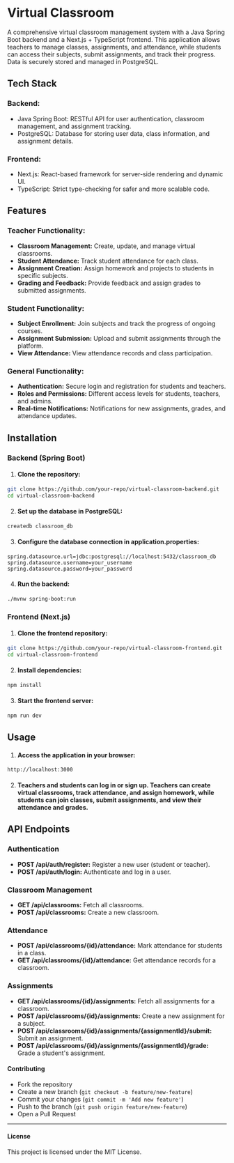# Virtual Classroom
A comprehensive virtual classroom management system with a Java Spring Boot backend and a Next.js + TypeScript frontend. This application allows teachers to manage classes, assignments, and attendance, while students can access their subjects, submit assignments, and track their progress. Data is securely stored and managed in PostgreSQL.

## Tech Stack
### Backend:
- Java Spring Boot: RESTful API for user authentication, classroom management, and assignment tracking. 
- PostgreSQL: Database for storing user data, class information, and assignment details.

### Frontend:
- Next.js: React-based framework for server-side rendering and dynamic UI. 
- TypeScript: Strict type-checking for safer and more scalable code.

## Features
### Teacher Functionality:
- **Classroom Management:** Create, update, and manage virtual classrooms. 
- **Student Attendance:** Track student attendance for each class. 
- **Assignment Creation:** Assign homework and projects to students in specific subjects. 
- **Grading and Feedback:** Provide feedback and assign grades to submitted assignments.

### Student Functionality:
- **Subject Enrollment:** Join subjects and track the progress of ongoing courses. 
- **Assignment Submission:** Upload and submit assignments through the platform. 
- **View Attendance:** View attendance records and class participation.

### General Functionality:
- **Authentication:** Secure login and registration for students and teachers. 
- **Roles and Permissions:** Different access levels for students, teachers, and admins. 
- **Real-time Notifications:** Notifications for new assignments, grades, and attendance updates.

## Installation
### Backend (Spring Boot)
1. #### Clone the repository:
    
```bash
git clone https://github.com/your-repo/virtual-classroom-backend.git
cd virtual-classroom-backend
```

2. #### Set up the database in PostgreSQL:

```bash
createdb classroom_db
```

3. #### Configure the database connection in application.properties:
    
```properties
spring.datasource.url=jdbc:postgresql://localhost:5432/classroom_db
spring.datasource.username=your_username
spring.datasource.password=your_password
```
4. #### Run the backend:
    
```bash
./mvnw spring-boot:run
```
### Frontend (Next.js)
1. #### Clone the frontend repository:

```bash
git clone https://github.com/your-repo/virtual-classroom-frontend.git
cd virtual-classroom-frontend
```
2. #### Install dependencies:
    
```bash
npm install
```
3. #### Start the frontend server:
        
```bash
npm run dev
```
## Usage
1. #### Access the application in your browser:

```url
http://localhost:3000
```
2. #### Teachers and students can log in or sign up. Teachers can create virtual classrooms, track attendance, and assign homework, while students can join classes, submit assignments, and view their attendance and grades.

## API Endpoints
### Authentication
- **POST /api/auth/register:** Register a new user (student or teacher).
- **POST /api/auth/login:** Authenticate and log in a user.
### Classroom Management
- **GET /api/classrooms:** Fetch all classrooms.
- **POST /api/classrooms:** Create a new classroom.
### Attendance
- **POST /api/classrooms/{id}/attendance:** Mark attendance for students in a class.
- **GET /api/classrooms/{id}/attendance:** Get attendance records for a classroom.
### Assignments
- **GET /api/classrooms/{id}/assignments:** Fetch all assignments for a classroom.
- **POST /api/classrooms/{id}/assignments:** Create a new assignment for a subject.
- **POST /api/classrooms/{id}/assignments/{assignmentId}/submit:** Submit an assignment.
- **POST /api/classrooms/{id}/assignments/{assignmentId}/grade:** Grade a student's assignment.
#### Contributing
- Fork the repository
- Create a new branch (`git checkout -b feature/new-feature`)
- Commit your changes (`git commit -m 'Add new feature'`)
- Push to the branch (`git push origin feature/new-feature`)
- Open a Pull Request
---
#### License
This project is licensed under the MIT License.